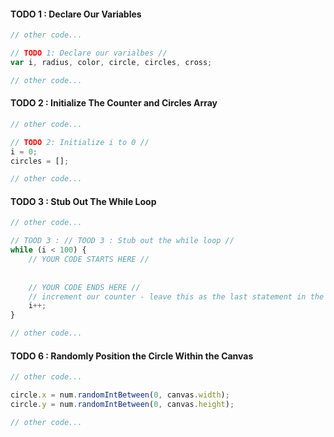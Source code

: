 #### TODO 1 : Declare Our Variables

````javascript
// other code...

// TODO 1: Declare our varialbes //
var i, radius, color, circle, circles, cross;

// other code...
````
#### TODO 2 : Initialize The Counter and Circles Array

````javascript
// other code...

// TODO 2: Initialize i to 0 //
i = 0;
circles = [];

// other code...
````

#### TODO 3 : Stub Out The While Loop

````javascript
// other code...

// TOOD 3 : // TOOD 3 : Stub out the while loop //
while (i < 100) {
    // YOUR CODE STARTS HERE //
    
    
    // YOUR CODE ENDS HERE //
    // increment our counter - leave this as the last statement in the while loop //
    i++;
}

// other code...
````

#### TODO 6 : Randomly Position the Circle Within the Canvas

````javascript
// other code...

circle.x = num.randomIntBetween(0, canvas.width);
circle.y = num.randomIntBetween(0, canvas.height);

// other code...
````